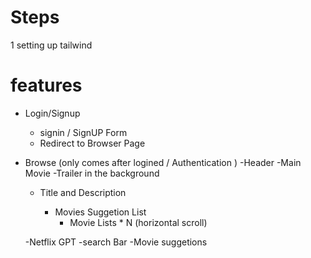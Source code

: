 # Steps

1 setting up tailwind

# features

- Login/Signup

  - signin / SignUP Form
  - Redirect to Browser Page

- Browse (only comes after logined / Authentication )
  -Header
  -Main Movie
  -Trailer in the background

  - Title and Description

    - Movies Suggetion List
      - Movie Lists \* N (horizontal scroll)

  -Netflix GPT
  -search Bar
  -Movie suggetions
